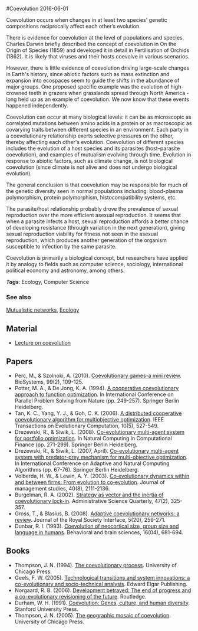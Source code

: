 
#Coevolution
2016-06-01

Coevolution occurs when changes in at least two species' genetic compositions reciprocally affect each other’s evolution.

There is evidence for coevolution at the level of populations and species. Charles Darwin briefly described the concept of coevolution in On the Origin of Species (1859) and developed it in detail in Fertilisation of Orchids (1862). It is likely that viruses and their hosts coevolve in various scenarios.

However, there is little evidence of coevolution driving large-scale changes in Earth's history, since abiotic factors such as mass extinction and expansion into ecospaces seem to guide the shifts in the abundance of major groups. One proposed specific example was the evolution of high-crowned teeth in grazers when grasslands spread through North America - long held up as an example of coevolution. We now know that these events happened independently.

Coevolution can occur at many biological levels: it can be as microscopic as correlated mutations between amino acids in a protein or as macroscopic as covarying traits between different species in an environment. Each party in a coevolutionary relationship exerts selective pressures on the other, thereby affecting each other's evolution. Coevolution of different species includes the evolution of a host species and its parasites (host–parasite coevolution), and examples of mutualism evolving through time. Evolution in response to abiotic factors, such as climate change, is not biological coevolution (since climate is not alive and does not undergo biological evolution).

The general conclusion is that coevolution may be responsible for much of the genetic diversity seen in normal populations including: blood-plasma polymorphism, protein polymorphism, histocompatibility systems, etc.

The parasite/host relationship probably drove the prevalence of sexual reproduction over the more efficient asexual reproduction. It seems that when a parasite infects a host, sexual reproduction affords a better chance of developing resistance (through variation in the next generation), giving sexual reproduction viability for fitness not seen in the asexual reproduction, which produces another generation of the organism susceptible to infection by the same parasite.

Coevolution is primarily a biological concept, but researchers have applied it by analogy to fields such as computer science, sociology, international political economy and astronomy, among others.

***Tags***: Ecology, Computer Science

### See also
[Mutualistic networks](/mutualistic_networks), [Ecology](/ecology)
## Material
* [Lecture on coevolution](https://cosmolearning.org/video-lectures/coevolution-6703/)

## Papers
* Perc, M., & Szolnoki, A. (2010). [Coevolutionary games-a mini review](http://arxiv.org/pdf/0910.0826). BioSystems, 99(2), 109-125.
* Potter, M. A., & De Jong, K. A. (1994). [A cooperative coevolutionary approach to function optimization](https://pdfs.semanticscholar.org/350e/0e980f86c604ba282037c70da9e19cd9c2b6.pdf). In International Conference on Parallel Problem Solving from Nature (pp. 249-257). Springer Berlin Heidelberg.
* Tan, K. C., Yang, Y. J., & Goh, C. K. (2006). [A distributed cooperative coevolutionary algorithm for multiobjective optimization](http://delta.cs.cinvestav.mx/~ccoello/EMOO/tan03c.pdf.gz). IEEE Transactions on Evolutionary Computation, 10(5), 527-549.
* Dreżewski, R., & Siwik, L. (2008). [Co-evolutionary multi-agent system for portfolio optimization](http://home.agh.edu.pl/drezew/papers/drezewski2008coevolutionary.pdf). In Natural Computing in Computational Finance (pp. 271-299). Springer Berlin Heidelberg.
* Dreżewski, R., & Siwik, L. (2007, April). [Co-evolutionary multi-agent system with predator-prey mechanism for multi-objective optimization](http://home.agh.edu.pl/drezew/papers/drezewski2007coevolutionary.pdf). In International Conference on Adaptive and Natural Computing Algorithms (pp. 67-76). Springer Berlin Heidelberg.
* Volberda, H. W., & Lewin, A. Y. (2003). [Co‐evolutionary dynamics within and between firms: From evolution to co‐evolution](https://www.researchgate.net/profile/Henk_Volberda/publication/227375481_Co-evolutionary_Dynamics_Within_and_Between_Firms_From_Evolution_to_Co-evolution/links/0fcfd50815d60e3be8000000.pdf). Journal of management studies, 40(8), 2111-2136.
* Burgelman, R. A. (2002). [Strategy as vector and the inertia of coevolutionary lock-in](http://citeseerx.ist.psu.edu/viewdoc/download?doi=10.1.1.200.1656&rep=rep1&type=pdf). Administrative Science Quarterly, 47(2), 325-357.
* Gross, T., & Blasius, B. (2008). [Adaptive coevolutionary networks: a review](http://rsif.royalsocietypublishing.org/content/5/20/259.short). Journal of the Royal Society Interface, 5(20), 259-271.
* Dunbar, R. I. (1993). [Coevolution of neocortical size, group size and language in humans](http://www.cogsci.ucsd.edu/~johnson/COGS184/3Dunbar93.pdf). Behavioral and brain sciences, 16(04), 681-694.

## Books
* Thompson, J. N. (1994). [The coevolutionary process](https://www.goodreads.com/book/show/3379455-the-coevolutionary-process). University of Chicago Press.
* Geels, F. W. (2005). [Technological transitions and system innovations: a co-evolutionary and socio-technical analysis](https://www.goodreads.com/book/show/2284780.Technological_Transitions_and_System_Innovations). Edward Elgar Publishing.
* Norgaard, R. B. (2006). [Development betrayed: The end of progress and a co-evolutionary revisioning of the future](https://www.goodreads.com/book/show/17506139-development-betrayed). Routledge.
* Durham, W. H. (1991). [Coevolution: Genes, culture, and human diversity](https://www.goodreads.com/book/show/1120034.Coevolution). Stanford University Press.
* Thompson, J. N. (2005). [The geographic mosaic of coevolution](https://www.goodreads.com/book/show/1872756.The_Geographic_Mosaic_of_Coevolution). University of Chicago Press.


